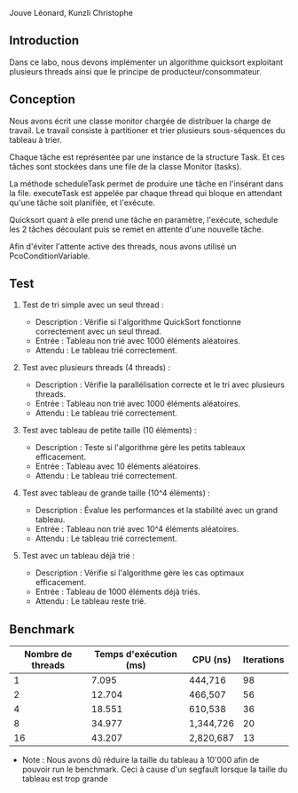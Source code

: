 Jouve Léonard, Kunzli Christophe

## Introduction

Dans ce labo, nous devons implémenter un algorithme quicksort exploitant plusieurs threads ainsi que le principe de
producteur/consommateur.

## Conception

Nous avons écrit une classe monitor chargée de distribuer la charge de travail. Le travail consiste à
partitioner et trier plusieurs sous-séquences du tableau à trier.

Chaque tâche est représentée par une instance de la structure Task. Et ces tâches sont stockées dans une file
de la classe Monitor (tasks).

La méthode scheduleTask permet de produire une tâche en l'insérant dans la file. executeTask est appelée par chaque
thread qui bloque en attendant qu'une tâche soit planifiée, et l'exécute.

Quicksort quant à elle prend une tâche en paramètre, l'exécute, schedule les 2 tâches découlant puis se remet en
attente d'une nouvelle tâche.

Afin d'éviter l'attente active des threads, nous avons utilisé un PcoConditionVariable.

## Test

1. Test de tri simple avec un seul thread :

    - Description : Vérifie si l'algorithme QuickSort fonctionne correctement avec un seul thread.
    - Entrée : Tableau non trié avec 1000 éléments aléatoires.
    - Attendu : Le tableau trié correctement.

2. Test avec plusieurs threads (4 threads) :

    - Description : Vérifie la parallélisation correcte et le tri avec plusieurs threads.
    - Entrée : Tableau non trié avec 1000 éléments aléatoires.
    - Attendu : Le tableau trié correctement.

3. Test avec tableau de petite taille (10 éléments) :

    - Description : Teste si l'algorithme gère les petits tableaux efficacement.
    - Entrée : Tableau avec 10 éléments aléatoires.
    - Attendu : Le tableau trié correctement.

4. Test avec tableau de grande taille (10^4 éléments) :

    - Description : Évalue les performances et la stabilité avec un grand tableau.
    - Entrée : Tableau non trié avec 10^4 éléments aléatoires.
    - Attendu : Le tableau trié correctement.

5. Test avec un tableau déjà trié :

    - Description : Vérifie si l'algorithme gère les cas optimaux efficacement.
    - Entrée : Tableau de 1000 éléments déjà triés.
    - Attendu : Le tableau reste trié.

## Benchmark

| Nombre de threads | Temps d'exécution (ms) | CPU (ns)  | Iterations |
|-------------------|------------------------|-----------|------------|
| 1                 | 7.095                  | 444,716   | 98         |
| 2                 | 12.704                 | 466,507   | 56         |
| 4                 | 18.551                 | 610,538   | 36         |
| 8                 | 34.977                 | 1,344,726 | 20         |
| 16                | 43.207                 | 2,820,687 | 13         |

* Note : Nous avons dû réduire la taille du tableau à 10'000 afin de pouvoir run le benchmark. Ceci à cause d'un
  segfault lorsque la taille du tableau est trop grande
